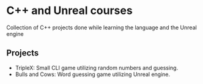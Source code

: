 # C++ and Unreal courses

Collection of C++ projects done while learning the language and the Unreal engine

## Projects

- TripleX: Small CLI game utilizing random numbers and guessing.
- Bulls and Cows: Word guessing game utilizing Unreal engine.
